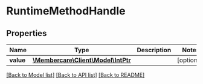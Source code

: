 # RuntimeMethodHandle

## Properties
Name | Type | Description | Notes
------------ | ------------- | ------------- | -------------
**value** | [**\Membercare\Client\Model\IntPtr**](IntPtr.md) |  | [optional] 

[[Back to Model list]](../../README.md#documentation-for-models) [[Back to API list]](../../README.md#documentation-for-api-endpoints) [[Back to README]](../../README.md)

